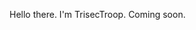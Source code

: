 Hello there. I'm TrisecTroop. Coming soon.
<!---
TrisecTroop/TrisecTroop is a ✨ special ✨ repository because its `README.md` (this file) appears on your GitHub profile.
You can click the Preview link to take a look at your changes.
--->
